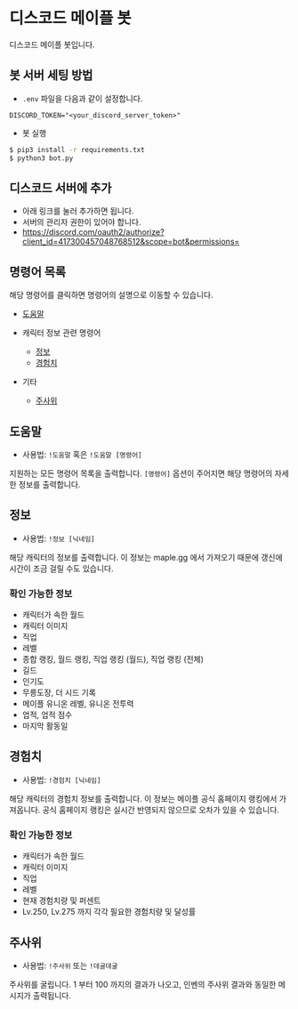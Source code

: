 # 디스코드 메이플 봇

디스코드 메이플 봇입니다.

## 봇 서버 세팅 방법

- `.env` 파일을 다음과 같이 설정합니다.

```text
DISCORD_TOKEN="<your_discord_server_token>"
```

- 봇 실행

```bash
$ pip3 install -r requirements.txt
$ python3 bot.py
```

## 디스코드 서버에 추가
- 아래 링크를 눌러 추가하면 됩니다.
- 서버의 관리자 권한이 있어야 합니다.
- https://discord.com/oauth2/authorize?client_id=417300457048768512&scope=bot&permissions=

## 명령어 목록

해당 명령어를 클릭하면 명령어의 설명으로 이동할 수 있습니다.

- [도움말](#도움말)

- 캐릭터 정보 관련 명령어
  - [정보](#정보)
  - [경험치](#경험치)

- 기타
  - [주사위](#주사위)

## 도움말
- 사용법: `!도움말` 혹은 `!도움말 [명령어]`

지원하는 모든 명령어 목록을 출력합니다. `[명령어]` 옵션이 주어지면 해당 명령어의 자세한 정보를 출력합니다.

## 정보
- 사용법: `!정보 [닉네임]`

해당 캐릭터의 정보를 출력합니다. 이 정보는 maple.gg 에서 가져오기 때문에 갱신에 시간이 조금 걸릴 수도 있습니다.

### 확인 가능한 정보
- 캐릭터가 속한 월드
- 캐릭터 이미지
- 직업
- 레벨
- 종합 랭킹, 월드 랭킹, 직업 랭킹 (월드), 직업 랭킹 (전체)
- 길드
- 인기도
- 무릉도장, 더 시드 기록
- 메이플 유니온 레벨, 유니온 전투력
- 업적, 업적 점수
- 마지막 활동일

## 경험치
- 사용법: `!경험치 [닉네임]`

해당 캐릭터의 경험치 정보를 출력합니다. 이 정보는 메이플 공식 홈페이지 랭킹에서 가져옵니다. 공식 홈페이지 랭킹은 실시간 반영되지 않으므로 오차가 있을 수 있습니다.

### 확인 가능한 정보
- 캐릭터가 속한 월드
- 캐릭터 이미지
- 직업
- 레벨
- 현재 경험치량 및 퍼센트
- Lv.250, Lv.275 까지 각각 필요한 경험치량 및 달성률

## 주사위
- 사용법: `!주사위` 또는 `!데굴데굴`

주사위를 굴립니다. 1 부터 100 까지의 결과가 나오고, 인벤의 주사위 결과와 동일한 메시지가 출력됩니다.
